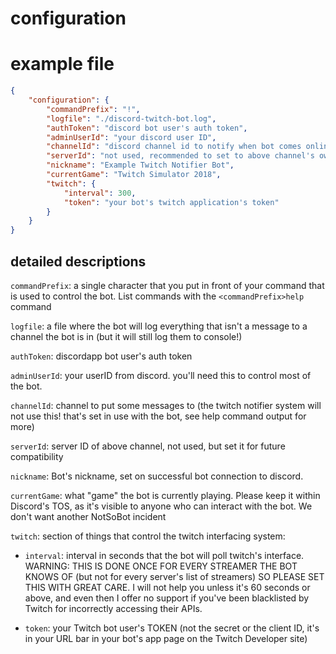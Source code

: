 # configuration

# example file
```json
{
	"configuration": {
		"commandPrefix": "!",
		"logfile": "./discord-twitch-bot.log",
		"authToken": "discord bot user's auth token",
		"adminUserId": "your discord user ID",
		"channelId": "discord channel id to notify when bot comes online", 
		"serverId": "not used, recommended to set to above channel's owning server",
		"nickname": "Example Twitch Notifier Bot",
		"currentGame": "Twitch Simulator 2018", 
		"twitch": {
			"interval": 300,
			"token": "your bot's twitch application's token"
		}
	}
}
```

## detailed descriptions
`commandPrefix`: a single character that you put in front of your command that is used to control the bot. List commands with the `<commandPrefix>help` command

`logfile`: a file where the bot will log everything that isn't a message to a channel the bot is in (but it will still log them to console!)

`authToken`: discordapp bot user's auth token

`adminUserId`: your userID from discord. you'll need this to control most of the bot.

`channelId`: channel to put some messages to (the twitch notifier system will not use this! that's set in use with the bot, see help command output for more)

`serverId`: server ID of above channel, not used, but set it for future compatibility

`nickname`: Bot's nickname, set on successful bot connection to discord.

`currentGame`: what "game" the bot is currently playing. Please keep it within Discord's TOS, as it's visible to anyone who can interact with the bot. We don't want another NotSoBot incident

`twitch`: section of things that control the twitch interfacing system:

- `interval`: interval in seconds that the bot will poll twitch's interface. WARNING: THIS IS DONE ONCE FOR EVERY STREAMER THE BOT KNOWS OF (but not for every server's list of streamers) SO PLEASE SET THIS WITH GREAT CARE. I will not help you unless it's 60 seconds or above, and even then I offer no support if you've been blacklisted by Twitch for incorrectly accessing their APIs.

- `token`: your Twitch bot user's TOKEN (not the secret or the client ID, it's in your URL bar in your bot's app page on the Twitch Developer site)
    
